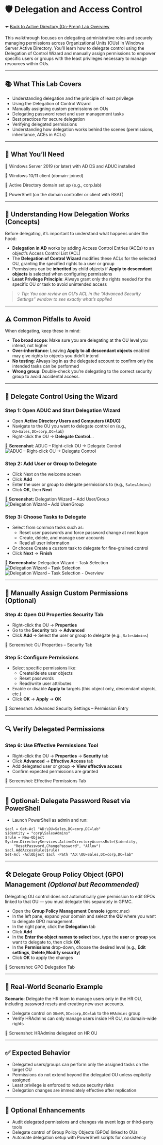 # 🛡️ Delegation and Access Control

⬅️ [Back to Active Directory (On-Prem) Lab Overview](./README.md)

This walkthrough focuses on delegating administrative roles and securely managing permissions across Organizational Units (OUs) in Windows Server Active Directory. You’ll learn how to delegate control using the Delegation of Control Wizard and manually assign permissions to empower specific users or groups with the least privileges necessary to manage resources within OUs.

---

## 📚 What This Lab Covers
- Understanding delegation and the principle of least privilege
- Using the Delegation of Control Wizard
- Manually assigning custom permissions on OUs
- Delegating password reset and user management tasks
- Best practices for secure delegation
- Verifying delegated permissions
- Understanding how delegation works behind the scenes (permissions, inheritance, ACEs in ACLs)

---

## 📝 What You’ll Need

🔹 Windows Server 2019 (or later) with AD DS and ADUC installed

🔹 Windows 10/11 client (domain-joined)

🔹 Active Directory domain set up (e.g., corp.lab)

🔹 PowerShell (on the domain controller or client with RSAT)

---

## 📖 Understanding How Delegation Works (Concepts)
Before delegating, it’s important to understand what happens under the hood:
- **Delegation in AD** works by adding Access Control Entries (ACEs) to an object’s Access Control List (ACL)
- The **Delegation of Control Wizard** modifies these ACLs for the selected OU, granting the specified rights to a user or group
- Permissions can be **inherited** by child objects if **Apply to descendant objects** is selected when configuring permissions
- **Least Privilege Principle**: Always grant only the rights needed for the specific OU or task to avoid unintended access
> 💡 *Tip: You can review an OU’s ACL in the “Advanced Security Settings” window to see exactly what’s applied*

---

## ⚠️ Common Pitfalls to Avoid
When delegating, keep these in mind:
- **Too broad scope**: Make sure you are delegating at the OU level you intend, not higher
- **Over-inheritance**: Leaving **Apply to all descendant objects** enabled may give rights to objects you didn’t intend
- **No testing**: Always log in as the delegated account to confirm only the intended tasks can be performed
- **Wrong group**: Double-check you’re delegating to the correct security group to avoid accidental access.

---

## 👤 Delegate Control Using the Wizard

### Step 1: Open ADUC and Start Delegation Wizard
- Open **Active Directory Users and Computers (ADUC)**
- Navigate to the OU you want to delegate control on (e.g., `OU=Sales,DC=corp,DC=lab`)
- Right-click the OU → **Delegate Control**...

📸 **Screenshot**: ADUC – Right-click OU → Delegate Control
![ADUC – Right-click OU → Delegate Control](/activedirectory/screenshots/delegation-and-access-control/01delegate-control.png)

### Step 2: Add User or Group to Delegate
- Click Next on the welcome screen
- Click **Add**
- Enter the user or group to delegate permissions to (e.g., `SalesAdmins`)
- Click **OK**, then **Next**

**📸 Screenshot:** Delegation Wizard – Add User/Group
![Delegation Wizard – Add User/Group](/activedirectory/screenshots/delegation-and-access-control/02it-admins-added.png)

### Step 3: Choose Tasks to Delegate

- Select from common tasks such as:
  - Reset user passwords and force password change at next logon
  - Create, delete, and manage user accounts
  - Read all user information
- Or choose Create a custom task to delegate for fine-grained control
- Click **Next** → **Finish**

**📸 Screenshots:** Delegation Wizard – Task Selection
![Delegation Wizard – Task Selection](/activedirectory/screenshots/delegation-and-access-control/03delegation-wizard-task-selection.png)
![Delegation Wizard – Task Selection - Overview](/activedirectory/screenshots/delegation-and-access-control/04delegation-complete-overview.png)

---

## 🔧 Manually Assign Custom Permissions (Optional)

### Step 4: Open OU Properties Security Tab
- Right-click the OU → **Properties**
- Go to the **Security** tab → **Advanced**
- Click **Add** → Select the user or group to delegate (e.g., `SalesAdmins`)

📸 Screenshot: OU Properties – Security Tab

### Step 5: Configure Permissions
- Select specific permissions like:
  - Create/delete user objects
  - Reset passwords
  - Read/write user attributes
- Enable or disable **Apply to** targets (this object only, descendant objects, etc.)
- Click **OK** → **Apply** → **OK**

 📸 Screenshot: Advanced Security Settings – Permission Entry

 --- 

 ## 🔍 Verify Delegated Permissions

 ### Step 6: Use Effective Permissions Tool
 - Right-click the OU → **Properties** → **Security** tab
 - Click **Advanced** → **Effective Access** tab
 - Add delegated user or group → **View effective access**
 - Confirm expected permissions are granted

📸 Screenshot: Effective Permissions Tab

---

## 🧩 Optional: Delegate Password Reset via PowerShell

- Launch PowerShell as admin and run:
```
$acl = Get-Acl "AD:\OU=Sales,DC=corp,DC=lab"
$identity = "corp\SalesAdmins"
$rule = New-Object System.DirectoryServices.ActiveDirectoryAccessRule($identity,
    "ResetPassword,ChangePassword", "Allow")
$acl.AddAccessRule($rule)
Set-Acl -AclObject $acl -Path "AD:\OU=Sales,DC=corp,DC=lab"
```

---

## 🛠️ Delegate Group Policy Object (GPO) Management *(Optional but Recommended)*

Delegating OU control does not automatically give permission to edit GPOs linked to that OU — you must delegate this separately in GPMC.

- Open the **Group Policy Management Console** (gpmc.msc)
- In the left pane, expand your domain and select the **OU** where you want to delegate GPO management.
- In the right pane, click the **Delegation** tab
- Click **Add**
- In the **Enter the object names to select** box, type the **user** or **group** you want to delegate to, then click **OK**
- In the **Permissions** drop-down, choose the desired level (e.g., **Edit settings**, **Delete**,**Modify security**)
- Click **OK** to apply the changes

📸 Screenshot: GPO Delegation Tab

---

## 🔄 Real-World Scenario Example

**Scenario**: Delegate the HR team to manage users only in the HR OU, including password resets and creating new user accounts.
- Delegate control on `OU=HR,DC=corp,DC=lab` to the `HRAdmins` group
- Verify HRAdmins can only manage users inside HR OU, no domain-wide rights

📸 Screenshot: HRAdmins delegated on HR OU

---

## ✅ Expected Behavior

- Delegated users/groups can perform only the assigned tasks on the target OU
- Permissions do not extend beyond the delegated OU unless explicitly assigned
- Least privilege is enforced to reduce security risks
- Delegation changes are immediately effective after replication

---

## 🔄 Optional Enhancements
- Audit delegated permissions and changes via event logs or third-party tools
- Delegate control of Group Policy Objects (GPOs) linked to OUs
- Automate delegation setup with PowerShell scripts for consistency



 
